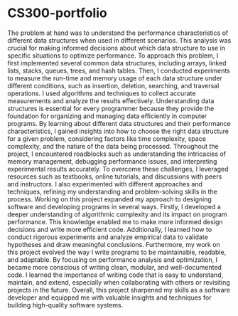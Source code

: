 # CS300-portfolio

The problem at hand was to understand the performance characteristics of different data structures when used in different scenarios. This analysis was crucial for making informed decisions about which data structure to use in specific situations to optimize performance. To approach this problem, I first implemented several common data structures, including arrays, linked lists, stacks, queues, trees, and hash tables. Then, I conducted experiments to measure the run-time and memory usage of each data structure under different conditions, such as insertion, deletion, searching, and traversal operations. I used algorithms and techniques to collect accurate measurements and analyze the results effectively. Understanding data structures is essential for every programmer because they provide the foundation for organizing and managing data efficiently in computer programs. By learning about different data structures and their performance characteristics, I gained insights into how to choose the right data structure for a given problem, considering factors like time complexity, space complexity, and the nature of the data being processed. Throughout the project, I encountered roadblocks such as understanding the intricacies of memory management, debugging performance issues, and interpreting experimental results accurately. To overcome these challenges, I leveraged resources such as textbooks, online tutorials, and discussions with peers and instructors. I also experimented with different approaches and techniques, refining my understanding and problem-solving skills in the process. Working on this project expanded my approach to designing software and developing programs in several ways. Firstly, I developed a deeper understanding of algorithmic complexity and its impact on program performance. This knowledge enabled me to make more informed design decisions and write more efficient code. Additionally, I learned how to conduct rigorous experiments and analyze empirical data to validate hypotheses and draw meaningful conclusions. Furthermore, my work on this project evolved the way I write programs to be maintainable, readable, and adaptable. By focusing on performance analysis and optimization, I became more conscious of writing clean, modular, and well-documented code. I learned the importance of writing code that is easy to understand, maintain, and extend, especially when collaborating with others or revisiting projects in the future. Overall, this project sharpened my skills as a software developer and equipped me with valuable insights and techniques for building high-quality software systems.
